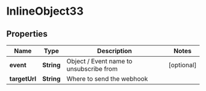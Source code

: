

# InlineObject33


## Properties

Name | Type | Description | Notes
------------ | ------------- | ------------- | -------------
**event** | **String** | Object / Event name to unsubscribe from |  [optional]
**targetUrl** | **String** | Where to send the webhook | 



